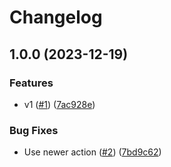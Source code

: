 # Changelog

## 1.0.0 (2023-12-19)


### Features

* v1 ([#1](https://github.com/kayano/validator-exporter/issues/1)) ([7ac928e](https://github.com/kayano/validator-exporter/commit/7ac928edaf480b9b7fc8c908f0bac365095e81ff))


### Bug Fixes

* Use newer action ([#2](https://github.com/kayano/validator-exporter/issues/2)) ([7bd9c62](https://github.com/kayano/validator-exporter/commit/7bd9c626c431479781117330bcc5d76dbab8cb19))
